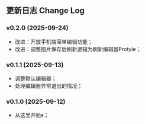 ## 更新日志 Change Log

### v0.2.0 (2025-09-24)

- 改进：开放手机端简单编辑功能；
- 改进：调整图片保存后刷新逻辑为刷新编辑器Protyle；

### v0.1.1 (2025-09-13)

- 调整默认编辑器；
- 处理编辑器异常退出的情况；

### v0.1.0 (2025-09-12)

- 从这里开始`#`；
